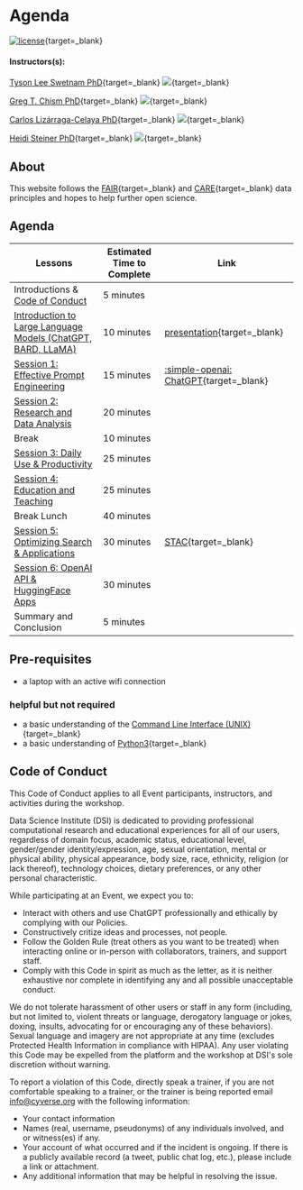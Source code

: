 # Agenda

[![license](https://mirrors.creativecommons.org/presskit/buttons/88x31/svg/by.svg)](https://creativecommons.org/licenses/by/4.0/){target=_blank} 

#### Instructors(s): 

[Tyson Lee Swetnam PhD](https://tysonswetnam.com/){target=_blank} [![](https://orcid.org/sites/default/files/images/orcid_16x16.png)](http://orcid.org/0000-0002-6639-7181){target=_blank}

[Greg T. Chism PhD](https://gregtchism.com/){target=_blank}  [![](https://orcid.org/sites/default/files/images/orcid_16x16.png)](https://orcid.org/0000-0002-5478-2445){target=_blank}

[Carlos Lizárraga-Celaya PhD](https://github.com/carloslizarragac){target=_blank} [![](https://orcid.org/sites/default/files/images/orcid_16x16.png)](https://orcid.org/0000-0002-0893-4268){target=_blank}

[Heidi Steiner PhD](https://heidiesteiner.netlify.app/){target=_blank} [![](https://orcid.org/sites/default/files/images/orcid_16x16.png)](https://orcid.org/0000-0003-1059-1177){target=_blank}


## About

This website follows the [FAIR](https://www.go-fair.org/fair-principles/){target=_blank} and [CARE](https://www.gida-global.org/care){target=_blank} data principles and hopes to help further open science. 

## Agenda

| Lessons | Estimated Time to Complete | Link |
|---------|----------------------------|------|
| Introductions & [Code of Conduct](#code-of-conduct) | 5 minutes | |
| [Introduction to Large Language Models (ChatGPT, BARD, LLaMA)](chatgpt_prompts.md#how-does-chatgpt-work) | 10 minutes | [presentation](){target=_blank} |
| [Session 1: Effective Prompt Engineering](chatgpt_prompts.md#simple-openai-prompt-writing) | 15 minutes | [:simple-openai: ChatGPT](https://chat.openai.com){target=_blank} |
| [Session 2: Research and Data Analysis](chatgpt_prompts.md#simple-openai-academic-research) | 20 minutes | |
| Break | 10 minutes | |
| [Session 3: Daily Use & Productivity](chatgpt_prompts.md#simple-openai-word-processing) | 25 minutes | |
| [Session 4: Education and Teaching](chatgpt_prompts.md) | 25 minutes | |
| Break Lunch | 40 minutes | |  
| [Session 5: Optimizing Search & Applications](chatgpt_prompts.md#simple-openai-software-development) | 30 minutes | [STAC](https://stacspec.org/){target=_blank} | 
| [Session 6: OpenAI API & HuggingFace Apps ](openai_api.md) | 30 minutes | |
| Summary and Conclusion | 5 minutes | | 

## Pre-requisites

* a laptop with an active wifi connection

### helpful but not required

* a basic understanding of the [Command Line Interface (UNIX)](https://swcarpentry.github.io/shell-novice/){target=_blank}
* a basic understanding of [Python3](https://www.geeksforgeeks.org/introduction-to-python3/#:~:text=Python%20is%20a%20high%2Dlevel,them%20readable%20all%20the%20time.){target=_blank}

## Code of Conduct

This Code of Conduct applies to all Event participants, instructors, and activities during the workshop.

Data Science Institute (DSI) is dedicated to providing professional computational research
and educational experiences for all of our users, regardless of domain
focus, academic status, educational level, gender/gender
identity/expression, age, sexual orientation, mental or physical
ability, physical appearance, body size, race, ethnicity, religion (or
lack thereof), technology choices, dietary preferences, or any other
personal characteristic.

While participating at an Event, we expect you to:

-   Interact with others and use ChatGPT professionally and ethically by
    complying with our Policies.
-   Constructively critize ideas and processes, not people.
-   Follow the Golden Rule (treat others as you want to be treated) when
    interacting online or in-person with collaborators, trainers, and
    support staff.
-   Comply with this Code in spirit as much as the letter, as it is
    neither exhaustive nor complete in identifying any and all possible
    unacceptable conduct.

We do not tolerate harassment of other users or staff in any form
(including, but not limited to, violent threats or language, derogatory
language or jokes, doxing, insults, advocating for or encouraging any of
these behaviors). Sexual language and imagery are not appropriate at any
time (excludes Protected Health Information in compliance with HIPAA).
Any user violating this Code may be expelled from the platform and the
workshop at DSI's sole discretion without warning.

To report a violation of this Code, directly speak a trainer, if you are not comfortable
speaking to a trainer, or the trainer is being reported email <info@cyverse.org> with the following information:

-   Your contact information
-   Names (real, username, pseudonyms) of any individuals involved, and
    or witness(es) if any.
-   Your account of what occurred and if the incident is ongoing. If
    there is a publicly available record (a tweet, public chat log,
    etc.), please include a link or attachment.
-   Any additional information that may be helpful in resolving the
    issue.
